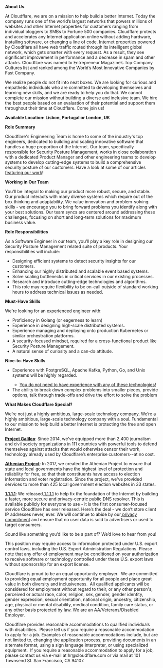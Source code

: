 <div class="content-intro">
	<div><strong>About Us</strong></div>
	<div>
		<p>At Cloudflare, we are on a mission to help build a better Internet. Today the company runs one of the world’s largest networks that powers millions of websites and other Internet properties for customers ranging from individual bloggers to SMBs to Fortune 500 companies. Cloudflare protects and accelerates any Internet application online without adding hardware, installing software, or changing a line of code. Internet properties powered by Cloudflare all have web traffic routed through its intelligent global network, which gets smarter with every request. As a result, they see significant improvement in performance and a decrease in spam and other attacks. Cloudflare was named to Entrepreneur Magazine’s Top Company Cultures list and ranked among the World’s Most Innovative Companies by Fast Company.&nbsp;</p>
		<p><span style="font-weight: 400;">We realize people do not fit into neat boxes. We are looking for curious and empathetic individuals who are committed to developing themselves and learning new skills, and we are ready to help you do that. We cannot complete our mission without building a diverse and inclusive team. We hire the best people based on an evaluation of their potential and support them throughout their time at Cloudflare. Come join us!&nbsp;</span></p>
	</div>
</div>
<p><strong>Available Location: Lisbon, Portugal or London, UK</strong></p>
<p><strong>Role Summary</strong></p>
<p>Cloudflare's Engineering Team is home to some of the industry's top engineers, dedicated to building and scaling innovative software that handles a huge proportion of the Internet. Our team, specifically responsible for Security Posture Management, works in close collaboration with a dedicated Product Manager and other engineering teams to develop systems to develop cutting-edge systems to build a comprehensive security posture of our customers. Have a look at some of our articles <a href="https://blog.cloudflare.com/tag/security-center/">featuring our work</a>!</p>
<p><strong>Working in Our Team</strong></p>
<p>You'll be integral to making our product more robust, secure, and stable. Our product interacts with many diverse systems which require out of the box thinking and adaptability. We value innovation and problem-solving skills - we encourage you to bring forward problems you identify along with your best solutions. Our team syncs are centered around addressing these challenges, focusing on short and long-term solutions for maximum business value.</p>
<p><strong>Role Responsibilities</strong></p>
<p>As a Software Engineer in our team, you'll play a key role in designing our Security Posture Management related suite of products. Your responsibilities will include:</p>
<ul>
	<li>Designing efficient systems to detect security insights for our customers.</li>
	<li>Enhancing our highly distributed and scalable event based systems.</li>
	<li>Solve scaling bottlenecks in critical services in our existing processes.</li>
	<li>Research and introduce cutting-edge technologies and algorithms.</li>
	<li>This role may require flexibility to be on-call outside of standard working hours to address technical issues as needed.</li>
</ul>
<p><strong>Must-Have Skills</strong></p>
<p>We're looking for an experienced engineer with:</p>
<ul>
	<li>Proficiency in Golang (or eagerness to learn)</li>
	<li>Experience in designing high-scale distributed systems.</li>
	<li>Experience managing and deploying onto production Kubernetes or similar orchestration platforms.</li>
	<li>A security-focused mindset, required for a cross-functional product like Security Posture Management.</li>
	<li>A natural sense of curiosity and a can-do attitude.</li>
</ul>
<p><strong>Nice-to-Have Skills</strong></p>
<ul>
	<li>Experience with PostgreSQL, Apache Kafka, Python, Go, and Unix systems will be highly regarded.</li>
	<ul>
		<li><span style="text-decoration: underline;">You do not need to have experience with any of these technologies!</span></li>
	</ul>
	<li>The ability to break down complex problems into smaller pieces, provide options, talk through trade-offs and drive the effort to solve the problem</li>
</ul>
<div class="content-conclusion">
	<p><strong>What Makes Cloudflare Special?</strong></p>
	<p><span style="font-weight: 400;">We’re not just a highly ambitious, large-scale technology company. We’re a highly ambitious, large-scale technology company with a soul. Fundamental to our mission to help build a better Internet is protecting the free and open Internet.</span></p>
	<p><a href="https://blog.cloudflare.com/protecting-free-expression-online/"><strong>Project Galileo</strong></a><span style="font-weight: 400;">: Since 2014, we've equipped more than 2,400 journalism and civil society organizations in 111 countries with powerful tools to defend themselves against attacks that would otherwise censor their work, technology already used by Cloudflare’s enterprise customers--at no cost.</span></p>
	<p><strong><a href="https://www.cloudflare.com/athenian/">Athenian Project</a></strong><span style="font-weight: 400;">: In 2017, we created the Athenian Project to ensure that state and local governments have the highest level of protection and reliability for free, so that their constituents have access to election information and voter registration. Since the project, we've provided services to more than 425 local government election websites in 33 states.</span></p>
	<p><a href="https://1.1.1.1/"><strong>1.1.1.1</strong></a><span style="font-weight: 400;">: We released</span><a href="https://1.1.1.1/"> <span style="font-weight: 400;">1.1.1.1</span></a><span style="font-weight: 400;"> to help fix the foundation of the Internet by building a faster, more secure and privacy-centric public DNS resolver. This is available publicly for everyone to use - it is the first consumer-focused service Cloudflare has ever released. Here’s the deal - we don’t store client IP addresses never, ever. We will continue to abide by our</span><a href="https://developers.cloudflare.com/1.1.1.1/privacy/public-dns-resolver"> privacy commitment</a><span style="font-weight: 400;"> and ensure that no user data is sold to advertisers or used to target consumers.</span></p>
	<p><span style="font-weight: 400;">Sound like something you’d like to be a part of? We’d love to hear from you!</span></p>
	<p><span style="font-weight: 400;">This position may require access to information protected under U.S. export control laws, including the U.S. Export Administration Regulations. Please note that any offer of employment may be conditioned on your authorization to receive software or technology controlled under these U.S. export laws without sponsorship for an export license.</span></p>
	<p><span style="font-weight: 400;">Cloudflare is proud to be an equal opportunity employer. &nbsp;We are committed to providing equal employment opportunity for all people and place great value in both diversity and inclusiveness. &nbsp;All qualified applicants will be considered for employment without regard to their, or any other person's, perceived or actual</span> <span style="font-weight: 400;">race, color, religion, sex, gender, gender identity, gender expression, sexual orientation, national origin, ancestry, citizenship, age, physical or mental disability, medical condition, family care status, or any other basis protected by law. </span><span style="font-weight: 400;">We are an AA/Veterans/Disabled Employer.</span></p>
	<p><span style="font-weight: 400;">Cloudflare provides reasonable accommodations to qualified individuals with disabilities. &nbsp;Please tell us if you require a reasonable accommodation to apply for a job. Examples of reasonable accommodations include, but are not limited to, changing the application process, providing documents in an alternate format, using a sign language interpreter, or using specialized equipment. &nbsp;If you require a reasonable accommodation to apply for a job, please contact us via e-mail at </span><span style="font-weight: 400;">hr@cloudflare.com</span><span style="font-weight: 400;"> or via mail at 101 Townsend St. San Francisco, CA 94107.</span></p>
</div>